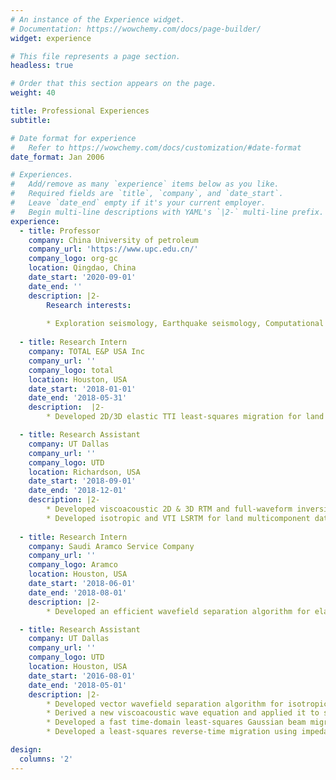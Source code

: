```yaml
---
# An instance of the Experience widget.
# Documentation: https://wowchemy.com/docs/page-builder/
widget: experience

# This file represents a page section.
headless: true

# Order that this section appears on the page.
weight: 40

title: Professional Experiences
subtitle:

# Date format for experience
#   Refer to https://wowchemy.com/docs/customization/#date-format
date_format: Jan 2006

# Experiences.
#   Add/remove as many `experience` items below as you like.
#   Required fields are `title`, `company`, and `date_start`.
#   Leave `date_end` empty if it's your current employer.
#   Begin multi-line descriptions with YAML's `|2-` multi-line prefix.
experience:
  - title: Professor
    company: China University of petroleum
    company_url: 'https://www.upc.edu.cn/'
    company_logo: org-gc
    location: Qingdao, China
    date_start: '2020-09-01'
    date_end: ''
    description: |2-
        Research interests:
        
        * Exploration seismology, Earthquake seismology, Computational seismology
        
  - title: Research Intern
    company: TOTAL E&P USA Inc
    company_url: ''
    company_logo: total
    location: Houston, USA
    date_start: '2018-01-01'
    date_end: '2018-05-31'
    description:  |2-
        * Developed 2D/3D elastic TTI least-squares migration for land multicomponent and marine streamer data

  - title: Research Assistant
    company: UT Dallas
    company_url: ''
    company_logo: UTD
    location: Richardson, USA
    date_start: '2018-09-01'
    date_end: '2018-12-01'
    description: |2-        
        * Developed viscoacoustic 2D & 3D RTM and full-waveform inversion
        * Developed isotropic and VTI LSRTM for land multicomponent data
  
  - title: Research Intern
    company: Saudi Aramco Service Company
    company_url: ''
    company_logo: Aramco
    location: Houston, USA
    date_start: '2018-06-01'
    date_end: '2018-08-01'
    description: |2-
        * Developed an efficient wavefield separation algorithm for elastic VTI and TTI media

  - title: Research Assistant
    company: UT Dallas
    company_url: ''
    company_logo: UTD
    location: Houston, USA
    date_start: '2016-08-01'
    date_end: '2018-05-01'
    description: |2-
        * Developed vector wavefield separation algorithm for isotropic elastic RTM
        * Derived a new viscoacoustic wave equation and applied it to seismic modeling
        * Developed a fast time-domain least-squares Gaussian beam migration
        * Developed a least-squares reverse-time migration using impedance kernel

design:
  columns: '2'
---
```

